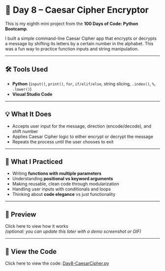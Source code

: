 # 🔐 Day 8 – Caesar Cipher Encryptor

This is my eighth mini project from the **100 Days of Code: Python Bootcamp**.

I built a simple command-line Caesar Cipher app that encrypts or decrypts a message by shifting its letters by a certain number in the alphabet. This was a fun way to practice function inputs and string manipulation.

---

## 🛠 Tools Used
- **Python** (`input()`, `print()`, `for`, `if/elif/else`, string slicing, `.index()`, `%`, `.lower()`)
- **Visual Studio Code**

---

## 💡 What It Does
- Accepts user input for the message, direction (encode/decode), and shift number
- Applies Caesar Cipher logic to either encrypt or decrypt the message
- Repeats the process until the user chooses to exit

---

## 🧠 What I Practiced
- Writing **functions with multiple parameters**
- Understanding **positional vs keyword arguments**
- Making reusable, clean code through modularization
- Handling user inputs with conditionals and loops
- Thinking about **code elegance** vs just functionality

---

## 👀 Preview
Click here to view how it works  
*(optional: you can update this later with a demo screenshot or GIF)*

---

## 📁 View the Code
Click here to view the code: [Day8-CaesarCipher.py](./Day8-CaesarCipher.py)
